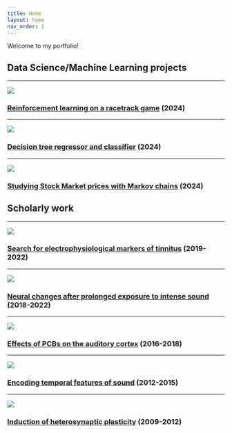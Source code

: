 ```yaml
---
title: Home
layout: home
nav_order: 1
---
```


Welcome to my portfolio!

## Data Science/Machine Learning projects
---
![](../../assets/images/RL.png)
### [Reinforcement learning on a racetrack game](https://github.com/christonifter/Racetrack-learning/tree/main) (2024)

---
![](../../assets/images/DT.png)
### [Decision tree regressor and classifier](https://github.com/christonifter/DecisionTreeML/tree/main) (2024)

---
![](../../assets/images/mc_stocks.png)
### [Studying Stock Market prices with Markov chains](https://github.com/christonifter/Stock-Price-Markov-Model) (2024)


## Scholarly work
---
![](../../assets/images/electrodes.jpg)
### [Search for electrophysiological markers of tinnitus](/docs/tinnitus.html) (2019-2022)
---

![](../../assets/images/lsa.png)
### [Neural changes after prolonged exposure to intense sound](/docs/lsa.html) (2018-2022)
---

![](../../assets/images/lsps.png)
### [Effects of PCBs on the auditory cortex](/docs/pcb.html) (2016-2018)
---

![](../../assets/images/raster.png)
### [Encoding temporal features of sound](/docs/sac.html) (2012-2015)
---

![](../../assets/images/it.png)
### [Induction of heterosynaptic plasticity](/docs/it.html) (2009-2012)

